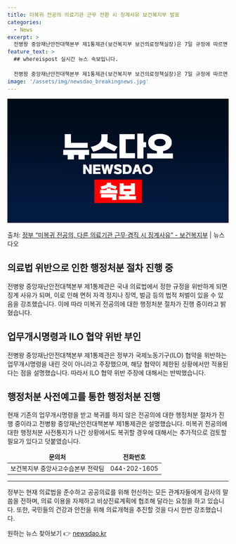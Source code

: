 ```yaml
---
title: 미복귀 전공의 의료기관 근무 전환 시 징계사유 보건복지부 발표
categories:
  - News
excerpt: >
  전병왕 중앙재난안전대책본부 제1통제관(보건복지부 보건의료정책실장)은 7일 규정에 따르면 (전공의가) 수련병원…
feature_text: >
  ## whereispost 실시간 뉴스 속보입니다.

  전병왕 중앙재난안전대책본부 제1통제관(보건복지부 보건의료정책실장)은 7일 규정에 따르면 (전공의가) 수련병원…
image: '/assets/img/newsdao_breakingnews.jpg'
---
```


![뉴스다오 속보](/assets/img/newsdao_breakingnews.jpg)

<p>출처: <a href="https://newsdao.kr/3288" rel="dofollow">정부 “미복귀 전공의, 다른 의료기관 근무·겸직 시 징계사유”  - 보건복지부</a> | 뉴스다오</p>

<h2 data-ke-size="size26">의료법 위반으로 인한 행정처분 절차 진행 중</h2>
<p data-ke-size="size16">전병왕 중앙재난안전대책본부 제1통제관은 국내 의료법에서 정한 규정을 위반하게 되면 징계 사유가 되며, 이로 인해 면허 자격 정지나 징역, 벌금 등의 법적 처벌이 있을 수 있음을 강조했습니다. 이에 따라 미복귀 전공의에 대한 행정처분 절차가 진행 중이라고 밝혔습니다.</p>

<h2 data-ke-size="size26">업무개시명령과 ILO 협약 위반 부인</h2>
<p data-ke-size="size16">전병왕 중앙재난안전대책본부 제1통제관은 정부가 국제노동기구(ILO) 협약을 위반하는 업무개시명령을 내린 것이 아니라고 주장했으며, 해당 협약이 제한된 상황에서만 적용된다는 점을 설명했습니다. 따라서 ILO 협약 위반 주장에 대해서는 반박했습니다.</p>

<h2 data-ke-size="size26">행정처분 사전예고를 통한 행정처분 진행</h2>
<p data-ke-size="size16">현재 기존의 업무개시명령을 받고 복귀를 하지 않은 전공의에 대한 행정처분 절차가 진행 중이라고 전병왕 중앙재난안전대책본부 제1통제관은 설명했습니다. 미복귀 전공의에 대한 행정처분 사전통지가 나간 상황에서도 복귀할 경우에 대해서는 추가적으로 검토할 필요가 있다고 덧붙였습니다.</p>

<table>
    <thead>
        <tr>
            <td style="text-align: center; height: 17px;"><b>문의처</b></td>
            <td style="text-align: center; height: 17px;"><b>전화번호</b></td>
        </tr>
    </thead>
    <tbody>
        <tr>
            <td style="text-align: center; height: 17px;">보건복지부 중앙사고수습본부 전략팀</td>
            <td style="text-align: center; height: 17px;">044-202-1605</td>
        </tr>
    </tbody>
</table>

<hr>

<p data-ke-size="size16">정부는 현재 의료법을 준수하고 공공의료를 위해 헌신하는 모든 관계자들에게 감사의 말씀을 전하며, 의료 이용을 자제하고 비상진료계획에 협조해 달라는 요청을 하고 있습니다. 또한, 국민들의 건강과 안전을 위해 의료개혁을 추진할 것을 다시 한번 강조했습니다.</p> 

원하는 뉴스 찾아보기 👉 <a href="https://newsdao.kr" rel="dofollow">newsdao.kr</a>


